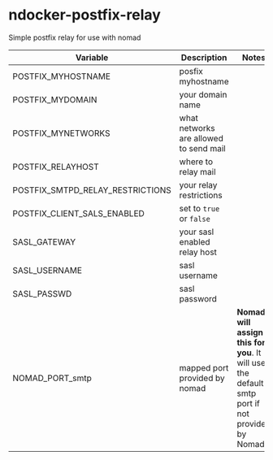 # ndocker-postfix-relay
Simple postfix relay for use with nomad

Variable | Description | Notes
---|---|---
POSTFIX_MYHOSTNAME | posfix myhostname |
POSTFIX_MYDOMAIN | your domain name |
POSTFIX_MYNETWORKS | what networks are allowed to send mail |
POSTFIX_RELAYHOST | where to relay mail |
POSTFIX_SMTPD_RELAY_RESTRICTIONS | your relay restrictions |
POSTFIX_CLIENT_SALS_ENABLED | set to `true` or `false` |
SASL_GATEWAY | your sasl enabled relay host |
SASL_USERNAME | sasl username |
SASL_PASSWD | sasl password |
NOMAD_PORT_smtp | mapped port provided by nomad | **Nomad will assign this for you**. It will use the default smtp port if not provided by Nomad.
